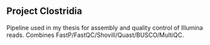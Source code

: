 ## Project Clostridia

Pipeline used in my thesis for assembly and quality control of Illumina reads.
Combines FastP/FastQC/Shovill/Quast/BUSCO/MultiQC.

